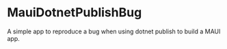 # MauiDotnetPublishBug
A simple app to reproduce a bug when using dotnet publish to build a MAUI app.
